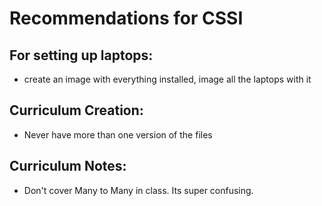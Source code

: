 # Recommendations for CSSI


## For setting up laptops:
+ create an image with everything installed, image all the laptops with it

## Curriculum Creation:
+ Never have more than one version of the files

## Curriculum Notes:
+ Don't cover Many to Many in class.  Its super confusing.
